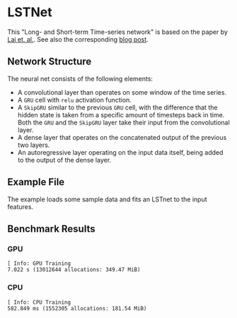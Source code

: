 # LSTNet

This "Long- and Short-term Time-series network" is based on the paper by [Lai et. al.](https://arxiv.org/abs/1703.07015). See also the corresponding [blog post](https://sdobber.github.io/FA_LSTNet/).


## Network Structure

The neural net consists of the following elements:
* A convolutional layer than operates on some window of the time series.
* A `GRU` cell with `relu` activation function.
* A `SkipGRU` similar to the previous `GRU` cell, with the difference that the hidden state is taken from a specific amount of timesteps back in time. Both the `GRU` and the `SkipGRU` layer take their input from the convolutional layer.
* A dense layer that operates on the concatenated output of the previous two layers.
* An autoregressive layer operating on the input data itself, being added to the output of the dense layer.


## Example File

The example loads some sample data and fits an LSTnet to the input features.


## Benchmark Results

### GPU
```julia-repl
[ Info: GPU Training
7.022 s (13012644 allocations: 349.47 MiB)
```

### CPU
```julia-repl
[ Info: CPU Training
582.849 ms (1552305 allocations: 181.54 MiB)
```

